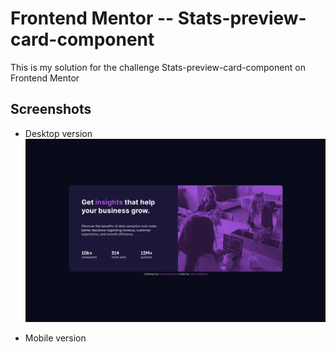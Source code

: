 # Frontend Mentor -- Stats-preview-card-component

This is my solution for the challenge Stats-preview-card-component on Frontend Mentor

## Screenshots

- Desktop version
![Screenshot Desktop](screenshots/desktop.png)

- Mobile version
